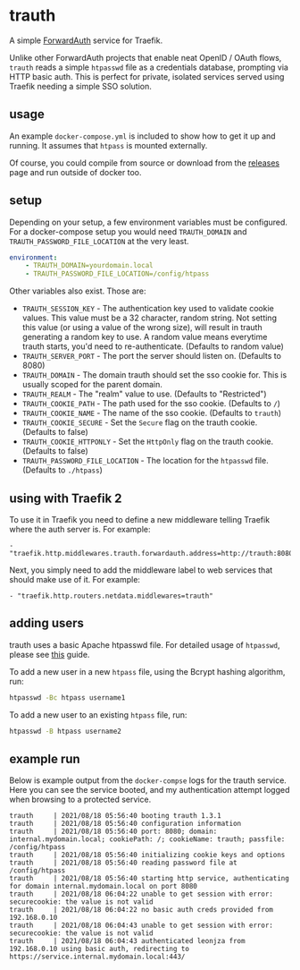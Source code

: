 # trauth

A simple [ForwardAuth](https://docs.traefik.io/middlewares/forwardauth/) service for Traefik.

Unlike other ForwardAuth projects that enable neat OpenID / OAuth flows, `trauth` reads a simple `htpasswd` file as a credentials database, prompting via HTTP basic auth. This is perfect for private, isolated services served using Traefik needing a simple SSO solution.

## usage

An example `docker-compose.yml` is included to show how to get it up and running. It assumes that `htpass` is mounted externally.

Of course, you could compile from source or download from the [releases](https://github.com/leonjza/trauth/releases) page and run outside of docker too.

## setup

Depending on your setup, a few environment variables must be configured. For a docker-compose setup you would need `TRAUTH_DOMAIN` and `TRAUTH_PASSWORD_FILE_LOCATION` at the very least.

```yml
environment:
    - TRAUTH_DOMAIN=yourdomain.local
    - TRAUTH_PASSWORD_FILE_LOCATION=/config/htpass
```

Other variables also exist. Those are:

* `TRAUTH_SESSION_KEY` - The authentication key used to validate cookie values. This value must be a 32 character, random string. Not setting this value (or using a value of the wrong size), will result in trauth generating a random key to use. A random value means everytime trauth starts, you'd need to re-authenticate. (Defaults to random value)
* `TRAUTH_SERVER_PORT` - The port the server should listen on. (Defaults to 8080)
* `TRAUTH_DOMAIN` - The domain trauth should set the sso cookie for. This is usually scoped for the parent domain.
* `TRAUTH_REALM` - The "realm" value to use. (Defaults to "Restricted")
* `TRAUTH_COOKIE_PATH` - The path used for the sso cookie. (Defaults to `/`)
* `TRAUTH_COOKIE_NAME` - The name of the sso cookie. (Defaults to `trauth`)
* `TRAUTH_COOKIE_SECURE` - Set the `Secure` flag on the trauth cookie. (Defaults to false)
* `TRAUTH_COOKIE_HTTPONLY` - Set the `HttpOnly` flag on the trauth cookie. (Defaults to false)
* `TRAUTH_PASSWORD_FILE_LOCATION` - The location for the `htpasswd` file. (Defaults to `./htpass`)

## using with Traefik 2

To use it in Traefik you need to define a new middleware telling Traefik where the auth server is. For example:

```text
- "traefik.http.middlewares.trauth.forwardauth.address=http://trauth:8080/"
```

Next, you simply need to add the middleware label to web services that should make use of it. For example:

```text
- "traefik.http.routers.netdata.middlewares=trauth"
```

## adding users

trauth uses a basic Apache htpasswd file. For detailed usage of `htpasswd`, please see [this](https://httpd.apache.org/docs/2.4/programs/htpasswd.html) guide.

To add a new user in a new `htpass` file, using the Bcrypt hashing algorithm, run:

```bash
htpasswd -Bc htpass username1
```

To add a new user to an existing `htpass` file, run:

```bash
htpasswd -B htpass username2
```

## example run

Below is example output from the `docker-compse` logs for the trauth service. Here you can see the service booted, and my authentication attempt logged when browsing to a protected service.

```text
trauth     | 2021/08/18 05:56:40 booting trauth 1.3.1
trauth     | 2021/08/18 05:56:40 configuration information
trauth     | 2021/08/18 05:56:40 port: 8080; domain: internal.mydomain.local; cookiePath: /; cookieName: trauth; passfile: /config/htpass
trauth     | 2021/08/18 05:56:40 initializing cookie keys and options
trauth     | 2021/08/18 05:56:40 reading password file at /config/htpass
trauth     | 2021/08/18 05:56:40 starting http service, authenticating for domain internal.mydomain.local on port 8080
trauth     | 2021/08/18 06:04:22 unable to get session with error: securecookie: the value is not valid
trauth     | 2021/08/18 06:04:22 no basic auth creds provided from 192.168.0.10
trauth     | 2021/08/18 06:04:43 unable to get session with error: securecookie: the value is not valid
trauth     | 2021/08/18 06:04:43 authenticated leonjza from 192.168.0.10 using basic auth, redirecting to https://service.internal.mydomain.local:443/
```
